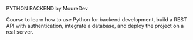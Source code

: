 PYTHON BACKEND by MoureDev


Course to learn how to use Python for backend development,
build a REST API with authentication, integrate a database,
and deploy the project on a real server.
